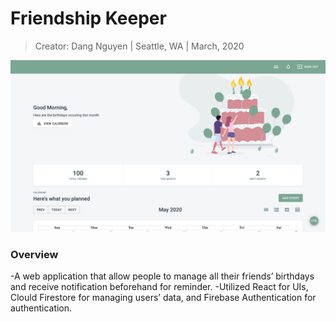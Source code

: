 # Friendship Keeper

> Creator: Dang Nguyen
> |  Seattle, WA
> |  March, 2020

![Home Page](./img/readme.png)

### Overview
-A web application that allow people to manage all their friends’ birthdays and receive notification
beforehand for reminder.
-Utilized React for UIs, Clould Firestore for managing users’ data, and Firebase Authentication for
authentication.
